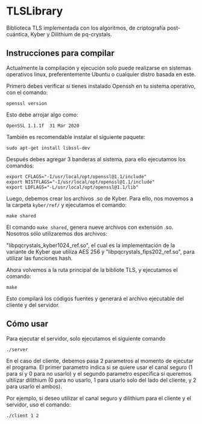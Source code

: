 # TLSLibrary

Biblioteca TLS implementada con los algoritmos, de criptografía post-cuántica, Kyber y Dilithium de pq-crystals.

## Instrucciones para compilar
Actualmente la compilación y ejecución solo puede realizarse en sistemas operativos linux, preferentemente Ubuntu o cualquier distro basada en este.

Primero debes verificar si tienes instalado Openssh en tu sistema operativo, con el comando:

```shell
openssl version
```

Esto debe arrojar algo como:

```shell
OpenSSL 1.1.1f  31 Mar 2020
```

También es recomendable instalar el siguiente paquete:

```shell
sudo apt-get install libssl-dev
```

Después debes agregar 3 banderas al sistema, para ello ejecutamos los comandos:

```shell
export CFLAGS="-I/usr/local/opt/openssl@1.1/include"
export NISTFLAGS="-I/usr/local/opt/openssl@1.1/include"
export LDFLAGS="-L/usr/local/opt/openssl@1.1/lib"
```

Luego, debemos crear los archivos .so de Kyber. Para ello, nos movemos a la carpeta `kyber/ref/` y ejecutamos el comando:

```shell
make shared
```
El comando `make shared`, genera nueve archivos con extensión .so. Nosotros sólo utilizaremos dos archivos: 

"libpqcrystals_kyber1024_ref.so", el cual es la implementación de la variante de Kyber que utiliza AES 256 y "libpqcrystals_fips202_ref.so", para utilizar las funciones hash.

Ahora volvemos a la ruta principal de la bibliote TLS, y ejecutamos el comando:

```shell
make
```
Esto compilará los códigos fuentes y generará el archivo ejecutable del cliente y del servidor.

## Cómo usar

Para ejecutar el servidor, solo ejecutamos el siguiente comando

```shell
./server
```
En el caso del cliente, debemos pasa 2 parametros al momento de ejecutar el programa. El primer parametro indica si se quiere usar el canal seguro (1 para sí y 0 para no usarlo) y el segundo parametro especifica si queremos ultilizar dilithium (0 para no usarlo, 1 para usarlo solo del lado del cliente, y 2 para usarlo el ambos).

Por ejemplo, si deseo utilizar el canal seguro y dilithium para el cliente y el servidor, uso el comando:
```shell
./client 1 2
```
